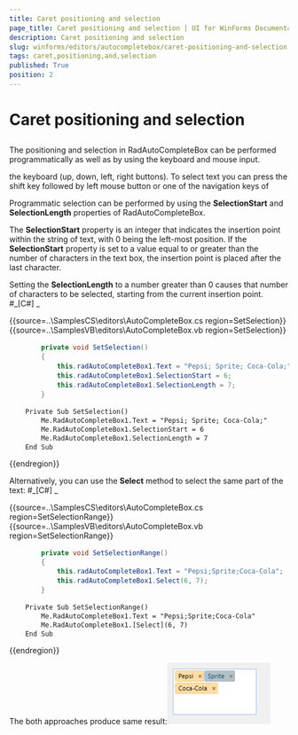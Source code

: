 ```yaml
---
title: Caret positioning and selection
page_title: Caret positioning and selection | UI for WinForms Documentation
description: Caret positioning and selection
slug: winforms/editors/autocompletebox/caret-positioning-and-selection
tags: caret,positioning,and,selection
published: True
position: 2
---
```


# Caret positioning and selection



## 

The positioning and selection in RadAutoCompleteBox can be performed programmatically
          as well as by using the keyboard and mouse input.
        

the keyboard (up, down, left, right buttons).
          To select text you can press the shift key followed by left mouse button or one of the navigation keys of
        

Programmatic selection can be performed by using the __SelectionStart__
          and __SelectionLength__ properties of RadAutoCompleteBox.
        

The __SelectionStart__ property is an integer that indicates the insertion
          point within the string of text, with 0 being the left-most position. If the
          __SelectionStart__ property is set to a value equal to or greater
          than the number of characters in the text box, the insertion point is placed after the last character.
        

Setting the __SelectionLength__ to a number greater than 0 causes that number
          of characters to be selected, starting from the current insertion point.
        #_[C#] _

	



{{source=..\SamplesCS\editors\AutoCompleteBox.cs region=SetSelection}} 
{{source=..\SamplesVB\editors\AutoCompleteBox.vb region=SetSelection}} 

````C#
        private void SetSelection()
        {
            this.radAutoCompleteBox1.Text = "Pepsi; Sprite; Coca-Cola;";
            this.radAutoCompleteBox1.SelectionStart = 6;
            this.radAutoCompleteBox1.SelectionLength = 7;
        }
````
````VB.NET
    Private Sub SetSelection()
        Me.RadAutoCompleteBox1.Text = "Pepsi; Sprite; Coca-Cola;"
        Me.RadAutoCompleteBox1.SelectionStart = 6
        Me.RadAutoCompleteBox1.SelectionLength = 7
    End Sub
````

{{endregion}} 




Alternatively, you can use the __Select__ method to select the same part of the text:
        #_[C#] _

	



{{source=..\SamplesCS\editors\AutoCompleteBox.cs region=SetSelectionRange}} 
{{source=..\SamplesVB\editors\AutoCompleteBox.vb region=SetSelectionRange}} 

````C#
        private void SetSelectionRange()
        {
            this.radAutoCompleteBox1.Text = "Pepsi;Sprite;Coca-Cola";
            this.radAutoCompleteBox1.Select(6, 7);
        }
````
````VB.NET
    Private Sub SetSelectionRange()
        Me.RadAutoCompleteBox1.Text = "Pepsi;Sprite;Coca-Cola"
        Me.RadAutoCompleteBox1.[Select](6, 7)
    End Sub
````

{{endregion}} 




The both approaches produce same result:![editors-autocompletebox-caret-positioning-and-selection 001](images/editors-autocompletebox-caret-positioning-and-selection001.png)
